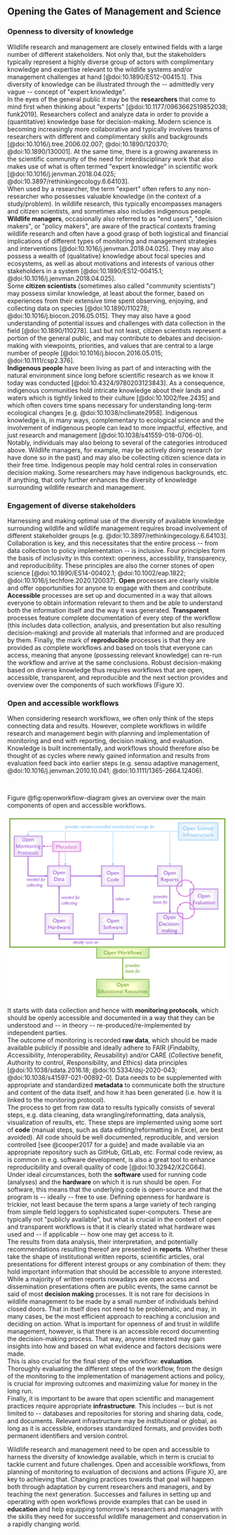 ## Opening the Gates of Management and Science 

<!-- Leader: Chloe Nater; co-leaders: Matt Grainger, and Erlend Nilsen -->

<!--Add references using [@doi:]
If no doi then add to the manual-references.json file -->


### Openness to diversity of knowledge 

Wildlife research and management are closely entwined fields with a large number of different stakeholders. Not only that, but the stakeholders typically represent a highly diverse group of actors with complimentary knowledge and expertise relevant to the wildlife systems and/or management challenges at hand [@doi:10.1890/ES12-00415.1]. 
This diversity of knowledge can be illustrated through the -- admittedly very vague -- concept of "expert knowledge".  
In the eyes of the general public it may be the **researchers** that come to mind first when thinking about "experts" [@doi:10.1177/0963662519852038; funk2019]. Researchers collect and analyze data in order to provide a (quantitative) knowledge base for decision-making. Modern science is becoming increasingly more collaborative and typically involves teams of researchers with different and complimentary skills and backgrounds [@doi:10.1016/j.tree.2006.02.007; @doi:10.1890/120370; @doi:10.1890/130001]. 
At the same time, there is a growing awareness in the scientific community of the need for interdisciplinary work that also makes use of what is often termed "expert knowledge" in scientific work [@doi:10.1016/j.jenvman.2018.04.025; @doi:10.3897/rethinkingecology.6.64103].  
When used by a researcher, the term "expert" often refers to any non-researcher who possesses valuable knowledge (in the context of a study/problem). In wildlife research, this typically encompasses managers and citizen scientists, and sometimes also includes indigenous people. 
**Wildlife managers**, occasionally also referred to as "end users", "decision makers", or "policy makers", are aware of the practical contexts framing wildlife research and often have a good grasp of both logistical and financial implications of different types of monitoring and management strategies and interventions [@doi:10.1016/j.jenvman.2018.04.025]. They may also possess a wealth of (qualitative) knowledge about focal species and ecosystems, as well as about motivations and interests of various other stakeholders in a system [@doi:10.1890/ES12-00415.1; @doi:10.1016/j.jenvman.2018.04.025].  
Some **citizen scientists** (sometimes also called "community scientists") may possess similar knowledge, at least about the former, based on experiences from their extensive time spent observing, enjoying, and collecting data on species [@doi:10.1890/110278; @doi:10.1016/j.biocon.2016.05.015]. They may also have a good understanding of potential issues and challenges with data collection in the field [@doi:10.1890/110278]. Last but not least, citizen scientists represent a portion of the general public, and may contribute to debates and decision-making with viewpoints, priorities, and values that are central to a large number of people [@doi:10.1016/j.biocon.2016.05.015; @doi:10.1111/csp2.376].  
**Indigenous people** have been living as part of and interacting with the natural environment since long before scientific research as we know it today was conducted [@doi:10.4324/9780203123843]. As a consequence, indigenous communities hold intricate knowledge about their lands and waters which is tightly linked to their culture [@doi:10.1002/fee.2435] and which often covers time spans necessary for understanding long-term ecological changes [e.g. @doi:10.1038/nclimate2958]. Indigenous knowledge is, in many ways, complementary to ecological science and the involvement of indigenous people can lead to more impactful, effective, and just research and management [@doi:10.1038/s41559-018-0706-0].  
Notably, individuals may also belong to several of the categories introduced above. Wildlife managers, for example, may be actively doing research (or have done so in the past) and may also be collecting citizen science data in their free time. Indigenous people may hold central roles in conservation decision making. Some researchers may have indigenous backgrounds, etc. If anything, that only further enhances the diversity of knowledge surrounding wildlife research and management.


### Engagement of diverse stakeholders 

Harnessing and making optimal use of the diversity of available knowledge surrounding wildlife and wildlife management requires broad involvement of different stakeholder groups [e.g. @doi:10.3897/rethinkingecology.6.64103]. Collaboration is key, and this necessitates that the entire process -- from data collection to policy implementation -- is inclusive. Four principles form the basis of inclusivity in this context:  openness, accessbility, transparency, and reproducibility. These principles are also the corner stones of open science [@doi:10.1890/ES14-00402.1; @doi:10.1002/eap.1822; @doi:10.1016/j.techfore.2020.120037].
**Open** processes are clearly visible and offer opportunities for anyone to engage with them and contribute. **Accessible** processes are set up and documented in a way that allows everyone to obtain information relevant to them and be able to understand both the information itself and the way it was generated. **Transparent** processes feature complete documentation of every step of the workflow (this includes data collection, analysis, and presentation but also resulting decision-making) and provide all materials that informed and are produced by them. Finally, the mark of **reproducible** processes is that they are provided as complete workflows and based on tools that everyone can access, meaning that anyone (possessing relevant knowledge) can re-run the workflow and arrive at the same conclusions. 
Robust decision-making based on diverse knowledge thus requires workflows that are open, accessible, transparent, and reproducible and the next section provides and overview over the components of such workflows (Figure X). 


### Open and accessible workflows

When considering research workflows, we often only think of the steps connecting data and results. However, complete workflows in wildife research and management begin with planning and implementation of monitoring and end with reporting, decision making, and evaluation. Knowledge is built incrementally, and workflows should therefore also be thought of as cycles where newly gained information and results from evaluation feed back into earlier steps (e.g. sensu adaptive management, @doi:10.1016/j.jenvman.2010.10.041; @doi:10.1111/1365-2664.12406). 

<br/>

Figure @fig:openworkflow-diagram gives an overview over the main components of open and accessible workflows.  

![](images/OpenWorkflows_Chart.png)

It starts with data collection and hence with **monitoring protocols**, which should be openly accessible and documented in a way that they can be understood and -- in theory -- re-produced/re-implemented by independent parties.  
The outcome of monitoring is recorded **raw data**, which should be made available publicly if possible and ideally adhere to FAIR (*F*indabilty, *A*ccessibility, *I*nteroperability, *R*eusability) and/or CARE (*C*ollective benefit, *A*uthority to control, *R*esponsibility, and *E*thics) data principles [@doi:10.1038/sdata.2016.18; @doi:10.5334/dsj-2020-043; @doi:10.1038/s41597-021-00892-0]. Data needs to be supplemented with appropriate and standardized **metadata** to communicate both the structure and content of the data itself, and how it has been generated (i.e. how it is linked to the monitoring protocol).  
The process to get from raw data to results typically consists of several steps, e.g. data cleaning, data wrangling/reformatting, data analysis, visualization of results, etc. These steps are implemented using some sort of **code** (manual steps, such as data editing/reformatting in Excel, are best avoided). All code should be well documented, reproducible, and version controlled [see @cooper2017 for a guide] and made available via an appropriate repository such as GitHub, GitLab, etc. Formal code review, as is common in e.g. software development, is also a great tool to enhance reproducibility and overall quality of code [@doi:10.32942/X2CG64].  
Under ideal circumstances, both the **software** used for running code (analyses) and the **hardware** on which it is run should be open. For software, this means that the underlying code is open-source and that the program is -- ideally -- free to use. Defining openness for hardware is trickier, not least because the term spans a large variety of tech ranging from simple field loggers to sophisticated super-computers. These are typically not "publicly available", but what is crucial in the context of open and transparent workflows is that it is clearly stated what hardware was used and -- if applicable -- how one may get access to it.  
The results from data analysis, their interpretation, and potentially recommendations resulting thereof are presented in **reports**. Whether these take the shape of institutional written reports, scientific articles, oral presentations for different interest groups or any combination of them: they hold important information that should be accessible to anyone interested.  
While a majority of written reports nowadays are open access and dissemination presentations often are public events, the same cannot be said of most **decision making** processes. It is not rare for decisions in wildlife management to be made by a small number of individuals behind closed doors. That in itself does not need to be problematic, and may, in many cases, be the most efficient approach to reaching a conclusion and deciding on action. What is important for openness of and trust in wildlife management, however, is that there is an accessible record documenting the decision-making process. That way, anyone interested may gain insights into how and based on what evidence and factors decisions were made.  
This is also crucial for the final step of the workflow: **evaluation**. Thoroughly evaluating the different steps of the workflow, from the design of the monitoring to the implementation of management actions and policy, is crucial for improving outcomes and maximizing value for money in the long run.  
Finally, it is important to be aware that open scientific and management practices require appropriate **infrastructure**. This includes -- but is not limited to -- databases and repositories for storing and sharing data, code, and documents. Relevant infrastructure may be institutional or global, as long as it is accessible, endorses standardized formats, and provides both permanent identifiers and version control.  

Wildlife research and management need to be open and accessible to harness the diversity of knowledge available, which in term is crucial to tackle current and future challenges. Open and accessible workflows, from planning of monitoring to evaluation of decisions and actions (Figure X), are key to achieving that. Changing practices towards that goal will happen both through adaptation by current researchers and managers, and by teaching the next generation. Successes and failures in setting up and operating with open workflows provide examples that can be used in **education** and help equipping tomorrow's researchers and managers with the skills they need for successful wildlife management and conservation in a rapidly changing world.  

